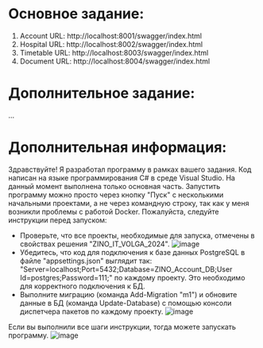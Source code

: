 # Основное задание: 
1. Account URL: http://localhost:8001/swagger/index.html
2. Hospital URL: http://localhost:8002/swagger/index.html
3. Timetable URL: http://localhost:8003/swagger/index.html
4. Document URL: http://localhost:8004/swagger/index.html
# Дополнительное задание: 
...
# Дополнительная информация:
Здравствуйте! Я разработал программу в рамках вашего задания. Код написан на языке программирования C# в среде Visual Studio. На данный момент выполнена только основная часть. Запустить программу можно просто через кнопку "Пуск" с несколькими начальными проектами, а не через командную строку, так как у меня возникли проблемы с работой Docker. Пожалуйста, следуйте инструкции перед запуском:

- Проверьте, что все проекты, необходимые для запуска, отмечены в свойствах решения "ZINO_IT_VOLGA_2024". 
![image](https://github.com/user-attachments/assets/7cc4f52a-843f-4cf3-b7a3-6fcc00ca3409)
- Убедитесь, что код для подключения к базе данных PostgreSQL в файле "appsettings.json" выглядит так: "Server=localhost;Port=5432;Database=ZINO_Account_DB;User Id=postgres;Password=111;" по каждому проекту. Это необходимо для корректного подключения к БД.
- Выполните миграцию (команда Add-Migration "m1") и обновите данные в БД (команда Update-Database) с помощью консоли диспетчера пакетов по каждому проекту.
![image](https://github.com/user-attachments/assets/b995cb3a-56a0-4c7e-a448-b743e347fabe)

Если вы выполнили все шаги инструкции, тогда можете запускать программу.
![image](https://github.com/user-attachments/assets/62e933f6-c8c9-4f48-b196-207c8efd3997)
